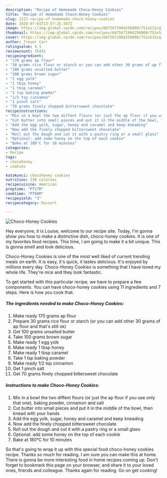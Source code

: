 ```yaml
---
description: "Recipe of Homemade Choco-Honey Cookies"
title: "Recipe of Homemade Choco-Honey Cookies"
slug: 2127-recipe-of-homemade-choco-honey-cookies
date: 2020-07-01T13:57:25.587Z
image: https://img-global.cpcdn.com/recipes/6075671904256000/751x532cq70/choco-honey-cookies-recipe-main-photo.jpg
thumbnail: https://img-global.cpcdn.com/recipes/6075671904256000/751x532cq70/choco-honey-cookies-recipe-main-photo.jpg
cover: https://img-global.cpcdn.com/recipes/6075671904256000/751x532cq70/choco-honey-cookies-recipe-main-photo.jpg
author: Trevor Carr
ratingvalue: 4.1
reviewcount: 35431
recipeingredient:
- "170 grams ap flour"
- "30 grams rice flour or starch or you can add other 30 grams of ap flour and thats still ok"
- "100 grams unsalted butter"
- "100 grams brown sugar"
- "1 egg yolk"
- "1 tbsp honey"
- "1 tbsp caramel"
- "1 tsp baking powder"
- "1/2 tsp cinnamon"
- "1 pinch salt"
- "70 grams finely chopped bittersweet chocolate"
recipeinstructions:
- "Mix in a bowl the two diffent flours (or just the ap flour if you use only that one), baking powder, cinnamon and salt"
- "Cut butter into small pieces and put it in the middle of the bowl, then knead with your hands"
- "Add the egg yolk, sugar, honey and caramel and keep kneading"
- "Now add the finely chopped bittersweet chocolate"
- "Roll out the dough and cut it with a pastry ring or a small glass"
- "Optional: add some honey on the top of each cookie"
- "Bake at 180°C for 10 minutes"
categories:
- Recipe
tags:
- chocohoney
- cookies

katakunci: chocohoney cookies 
nutrition: 230 calories
recipecuisine: American
preptime: "PT17M"
cooktime: "PT60M"
recipeyield: "3"
recipecategory: Dessert

---
```



![Choco-Honey Cookies](https://img-global.cpcdn.com/recipes/6075671904256000/751x532cq70/choco-honey-cookies-recipe-main-photo.jpg)

Hey everyone, it is Louise, welcome to our recipe site. Today, I'm gonna show you how to make a distinctive dish, choco-honey cookies. It is one of my favorites food recipes. This time, I am going to make it a bit unique. This is gonna smell and look delicious.



Choco-Honey Cookies is one of the most well liked of current trending meals on earth. It is easy, it's quick, it tastes delicious. It's enjoyed by millions every day. Choco-Honey Cookies is something that I have loved my whole life. They're nice and they look fantastic.


To get started with this particular recipe, we have to prepare a few components. You can have choco-honey cookies using 11 ingredients and 7 steps. Here is how you cook that.

<!--inarticleads1-->

##### The ingredients needed to make Choco-Honey Cookies:

1. Make ready 170 grams ap flour
1. Prepare 30 grams rice flour or starch (or you can add other 30 grams of ap flour and that&#39;s still ok)
1. Get 100 grams unsalted butter
1. Take 100 grams brown sugar
1. Make ready 1 egg yolk
1. Make ready 1 tbsp honey
1. Make ready 1 tbsp caramel
1. Take 1 tsp baking powder
1. Make ready 1/2 tsp cinnamon
1. Get 1 pinch salt
1. Get 70 grams finely chopped bittersweet chocolate




<!--inarticleads2-->

##### Instructions to make Choco-Honey Cookies:

1. Mix in a bowl the two diffent flours (or just the ap flour if you use only that one), baking powder, cinnamon and salt
1. Cut butter into small pieces and put it in the middle of the bowl, then knead with your hands
1. Add the egg yolk, sugar, honey and caramel and keep kneading
1. Now add the finely chopped bittersweet chocolate
1. Roll out the dough and cut it with a pastry ring or a small glass
1. Optional: add some honey on the top of each cookie
1. Bake at 180°C for 10 minutes




So that's going to wrap it up with this special food choco-honey cookies recipe. Thanks so much for reading. I am sure you can make this at home. There is gonna be more interesting food in home recipes coming up. Don't forget to bookmark this page on your browser, and share it to your loved ones, friends and colleague. Thanks again for reading. Go on get cooking!
